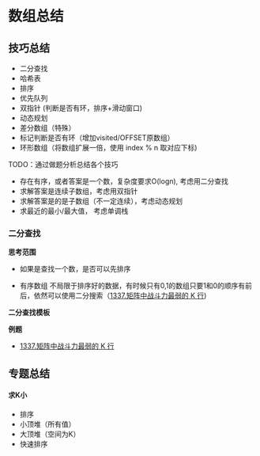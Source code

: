 # 数组总结

## 技巧总结

- 二分查找
- 哈希表
- 排序
- 优先队列
- 双指针 (判断是否有环，排序+滑动窗口)
- 动态规划
- 差分数组（特殊）
- 标记判断是否有环（增加visited/OFFSET原数组）
- 环形数组（将数组扩展一倍，使用 index % n 取对应下标)


 TODO：通过做题分析总结各个技巧

- 存在有序，或者答案是一个数，复杂度要求O(logn), 考虑用二分查找
- 求解答案是连续子数组，考虑用双指针
- 求解答案是的是子数组（不一定连续），考虑动态规划
- 求最近的最小/最大值， 考虑单调栈



### 二分查找

**思考范围**
- 如果是查找一个数，是否可以先排序

- 有序数组 
  不局限于排序好的数据，有时候只有0,1的数组只要1和0的顺序有前后，依然可以使用二分搜索（[1337.矩阵中战斗力最弱的 K 行](1337-the-k-weakest-rows-in-a-matrix.md))

**二分查找模板**

**例题**
- [1337.矩阵中战斗力最弱的 K 行](1337-the-k-weakest-rows-in-a-matrix.md)


## 专题总结

#### 求K小
- 排序
- 小顶堆（所有值）
- 大顶堆（空间为K）
- 快速排序

